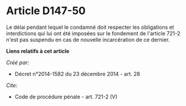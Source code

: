 # Article D147-50

Le délai pendant lequel le condamné doit respecter les obligations et interdictions qui lui ont été imposées sur le fondement
de l'article 721-2 n'est pas suspendu en cas de nouvelle incarcération de ce dernier.

**Liens relatifs à cet article**

_Créé par_:

  - Décret n°2014-1582 du 23 décembre 2014 - art. 28

_Cite_:

  - Code de procédure pénale - art. 721-2 (V)
